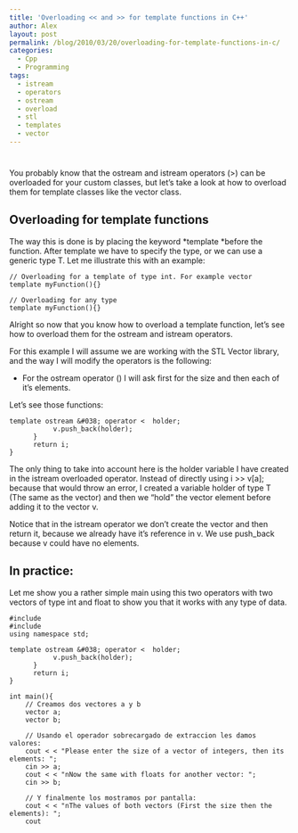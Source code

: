 ```yaml
---
title: 'Overloading << and >> for template functions in C++'
author: Alex
layout: post
permalink: /blog/2010/03/20/overloading-for-template-functions-in-c/
categories:
  - Cpp
  - Programming
tags:
  - istream
  - operators
  - ostream
  - overload
  - stl
  - templates
  - vector
---
```

# 

You probably know that the ostream and istream operators (>) can be overloaded for your custom classes, but let’s take a look at how to overload them for template classes like the vector class.

## Overloading for template functions

The way this is done is by placing the keyword *template *before the function. After template we have to specify the type, or we can use a generic type T. Let me illustrate this with an example:

    // Overloading for a template of type int. For example vector
    template myFunction(){}
    
    // Overloading for any type
    template myFunction(){}

Alright so now that you know how to overload a template function, let’s see how to overload them for the ostream and istream operators.

For this example I will assume we are working with the STL Vector library, and the way I will modify the operators is the following:

*   For the ostream operator () I will ask first for the size and then each of it’s elements.

Let’s see those functions:

    template ostream &#038; operator <  holder;
               v.push_back(holder);
          }
          return i; 
    }

The only thing to take into account here is the holder variable I have created in the istream overloaded operator. Instead of directly using i >> v[a]; because that would throw an error, I created a variable holder of type T (The same as the vector) and then we “hold” the vector element before adding it to the vector v.

Notice that in the istream operator we don’t create the vector and then return it, because we already have it’s reference in v. We use push_back because v could have no elements.

## In practice:

Let me show you a rather simple main using this two operators with two vectors of type int and float to show you that it works with any type of data.

    #include 
    #include 
    using namespace std;
    
    template ostream &#038; operator <  holder;
               v.push_back(holder);
          }
          return i; 
    }
    
    int main(){
        // Creamos dos vectores a y b
        vector a;
        vector b;
        
        // Usando el operador sobrecargado de extraccion les damos valores:
        cout < < "Please enter the size of a vector of integers, then its elements: ";
        cin >> a;
        cout < < "nNow the same with floats for another vector: ";
        cin >> b;
        
        // Y finalmente los mostramos por pantalla:
        cout < < "nThe values of both vectors (First the size then the elements): ";
        cout 